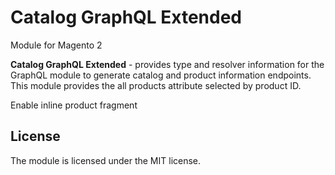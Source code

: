 # Catalog GraphQL Extended

Module for Magento 2

**Catalog GraphQL Extended** - provides type and resolver information for the GraphQL module
to generate catalog and product information endpoints.
This module provides the all products attribute selected by product ID.

Enable inline product fragment

## License

The module is licensed under the MIT license.

